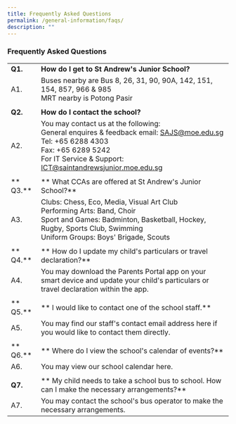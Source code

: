 ```yaml
---
title: Frequently Asked Questions
permalink: /general-information/faqs/
description: ""
---
```

### Frequently Asked Questions

|  	|  	|
|---	|---	|
| **Q1.** 	| **How do I get to St Andrew's Junior School?** 	|
| A1. 	| Buses nearby are Bus 8, 26, 31, 90, 90A, 142, 151, 154, 857, 966 & 985<br>MRT nearby is Potong Pasir 	|
|   	|   	|
| **Q2.** 	| **How do I contact the school?** 	|
|  A2. 	|  You may contact us at the following:<br> General enquires & feedback email: SAJS@moe.edu.sg<br> Tel: +65 6288 4303<br> Fax: +65 6289 5242<br>For IT Service & Support: ICT@saintandrewsjunior.moe.edu.sg 	|
|   	|   	|
| ** Q3.** 	| ** What CCAs are offered at St Andrew's Junior School?** 	|
|  A3. 	| Clubs: Chess, Eco, Media, Visual Art Club<br>Performing Arts: Band, Choir<br>Sport and Games: Badminton, Basketball, Hockey, Rugby, Sports Club, Swimming<br>Uniform Groups: Boys' Brigade, Scouts 	|
|   	|   	|
| ** Q4.** 	| ** How do I update my child's particulars or travel declaration?** 	|
|  A4. 	| You may download the Parents Portal app on your smart device and update your child's particulars or travel declaration within the app. 	|
|   	|   	|
| ** Q5.** 	| ** I would like to contact one of the school staff.** 	|
|  A5. 	|  You may find our staff's contact email address here if you would like to contact them directly. 	|
|   	|   	|
| ** Q6.** 	| ** Where do I view the school's calendar of events?** 	|
|  A6. 	|  You may view our school calendar here. 	|
|   	|   	|
| **Q7.** 	| ** My child needs to take a school bus to school. How can I make the necessary arrangements?** 	|
| A7. 	|  You may contact the school's bus operator to make the necessary arrangements. 	|
